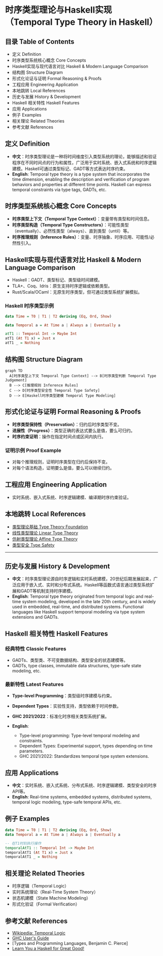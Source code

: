 # 时序类型理论与Haskell实现（Temporal Type Theory in Haskell）

## 目录 Table of Contents

- 定义 Definition
- 时序类型系统核心概念 Core Concepts
- Haskell实现与现代语言对比 Haskell & Modern Language Comparison
- 结构图 Structure Diagram
- 形式化论证与证明 Formal Reasoning & Proofs
- 工程应用 Engineering Application
- 本地跳转 Local References
- 历史与发展 History & Development
- Haskell 相关特性 Haskell Features
- 应用 Applications
- 例子 Examples
- 相关理论 Related Theories
- 参考文献 References

## 定义 Definition

- **中文**：时序类型理论是一种将时间维度引入类型系统的理论，能够描述和验证程序在不同时间点的行为和属性，广泛用于实时系统、嵌入式系统和时序逻辑建模。Haskell可通过类型标记、GADT等方式表达时序约束。
- **English**: Temporal type theory is a type system that incorporates the time dimension, enabling the description and verification of program behaviors and properties at different time points. Haskell can express temporal constraints via type tags, GADTs, etc.

## 时序类型系统核心概念 Core Concepts

- **时序类型上下文（Temporal Type Context）**：变量带有类型和时间信息。
- **时序类型构造（Temporal Type Constructors）**：可能性类型（eventually）、必然性类型（always）、直到类型（until）等。
- **时序推理规则（Inference Rules）**：变量、时序抽象、时序应用、可能性/必然性引入。

## Haskell实现与现代语言对比 Haskell & Modern Language Comparison

- Haskell：GADT、类型标记、类型级时间建模。
- TLA+、Coq、Idris：原生支持时序逻辑或依赖类型。
- Rust/Scala/OCaml：无原生时序类型，但可通过类型系统扩展模拟。

### Haskell 时序类型示例

```haskell
data Time = T0 | T1 | T2 deriving (Eq, Ord, Show)

data Temporal a = At Time a | Always a | Eventually a

atT1 :: Temporal Int -> Maybe Int
atT1 (At T1 x) = Just x
atT1 _ = Nothing
```

## 结构图 Structure Diagram

```mermaid
graph TD
  A[时序类型上下文 Temporal Type Context] --> B[时序类型判断 Temporal Type Judgement]
  B --> C[推理规则 Inference Rules]
  C --> D[时序类型安全性 Temporal Type Safety]
  D --> E[Haskell时序类型建模 Temporal Type Modeling]
```

## 形式化论证与证明 Formal Reasoning & Proofs

- **时序类型保持性（Preservation）**：归约后时序类型不变。
- **进展性（Progress）**：类型正确的表达式要么是值，要么可归约。
- **时序约束证明**：操作在指定时间点或区间内执行。

### 证明示例 Proof Example

- 对每个推理规则，证明时序类型在归约后保持不变。
- 对每个语法构造，证明要么是值，要么可以继续归约。

## 工程应用 Engineering Application

- 实时系统、嵌入式系统、时序逻辑建模、编译期时序约束验证。

## 本地跳转 Local References

- [类型理论基础 Type Theory Foundation](../01-Type-Theory/01-Type-Theory-Foundation.md)
- [线性类型理论 Linear Type Theory](../02-Linear-Type-Theory/01-Linear-Type-Theory-Foundation.md)
- [仿射类型理论 Affine Type Theory](../03-Affine-Type-Theory/01-Affine-Type-Theory-Foundation.md)
- [类型安全 Type Safety](../14-Type-Safety/01-Type-Safety-in-Haskell.md)

---

## 历史与发展 History & Development

- **中文**：时序类型理论源自时序逻辑和实时系统建模，20世纪后期发展起来，广泛应用于嵌入式、实时和分布式系统。Haskell等函数式语言通过类型系统扩展和GADT等机制支持时序建模。
- **English**: Temporal type theory originated from temporal logic and real-time system modeling, developed in the late 20th century, and is widely used in embedded, real-time, and distributed systems. Functional languages like Haskell support temporal modeling via type system extensions and GADTs.

## Haskell 相关特性 Haskell Features

### 经典特性 Classic Features

- GADTs、类型类、不可变数据结构、类型安全的状态建模等。
- GADTs, type classes, immutable data structures, type-safe state modeling, etc.

### 最新特性 Latest Features

- **Type-level Programming**：类型级时序建模与约束。
- **Dependent Types**：实验性支持，类型依赖于时间参数。
- **GHC 2021/2022**：标准化时序相关类型系统扩展。

- **English**:
  - Type-level programming: Type-level temporal modeling and constraints.
  - Dependent Types: Experimental support, types depending on time parameters.
  - GHC 2021/2022: Standardizes temporal type system extensions.

## 应用 Applications

- **中文**：实时系统、嵌入式系统、分布式系统、时序逻辑建模、类型安全的时序API等。
- **English**: Real-time systems, embedded systems, distributed systems, temporal logic modeling, type-safe temporal APIs, etc.

## 例子 Examples

```haskell
data Time = T0 | T1 | T2 deriving (Eq, Ord, Show)
data Temporal a = At Time a | Always a | Eventually a

-- 在T1时刻执行操作
temporalAtT1 :: Temporal Int -> Maybe Int
temporalAtT1 (At T1 x) = Just x
temporalAtT1 _ = Nothing
```

## 相关理论 Related Theories

- 时序逻辑（Temporal Logic）
- 实时系统理论（Real-Time System Theory）
- 状态机建模（State Machine Modeling）
- 形式化验证（Formal Verification）

## 参考文献 References

- [Wikipedia: Temporal Logic](https://en.wikipedia.org/wiki/Temporal_logic)
- [GHC User's Guide](https://downloads.haskell.org/ghc/latest/docs/html/users_guide/)
- [Types and Programming Languages, Benjamin C. Pierce]
- [Learn You a Haskell for Great Good!](http://learnyouahaskell.com/)
